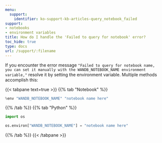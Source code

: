 ```yaml
---
menu:
  support:
    identifier: ko-support-kb-articles-query_notebook_failed
support:
- notebooks
- environment variables
title: How do I handle the 'Failed to query for notebook' error?
toc_hide: true
type: docs
url: /support/:filename
---
```


If you encounter the error message `"Failed to query for notebook name, you can set it manually with the WANDB_NOTEBOOK_NAME environment variable,"` resolve it by setting the environment variable. Multiple methods accomplish this:

{{< tabpane text=true >}}
{{% tab "Notebook" %}}
```python
%env "WANDB_NOTEBOOK_NAME" "notebook name here"
```
{{% /tab %}}
{{% tab "Python" %}}
```python
import os

os.environ["WANDB_NOTEBOOK_NAME"] = "notebook name here"
```
{{% /tab %}}
{{< /tabpane >}}